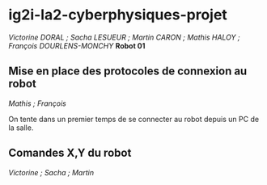 # ig2i-la2-cyberphysiques-projet

*Victorine DORAL ; Sacha LESUEUR ; Martin CARON ; Mathis HALOY ; François DOURLENS-MONCHY*
**Robot 01**
## Mise en place des protocoles de connexion au robot
*Mathis ; François*

On tente dans un premier temps de se connecter au robot depuis un PC de la salle.

## Comandes X,Y du robot
*Victorine ; Sacha ; Martin*
